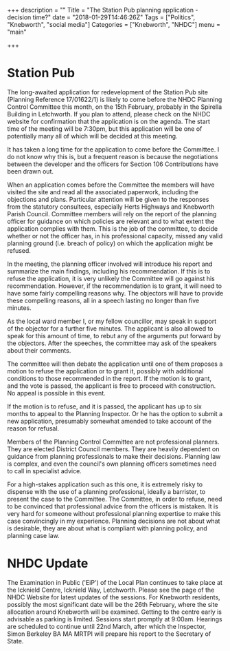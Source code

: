 +++
description = ""
Title = "The Station Pub planning application - decision time?"
date = "2018-01-29T14:46:26Z" 
Tags = ["Politics", "Knebworth", "social media"]
Categories = ["Knebworth", "NHDC"]
menu = "main"

+++


# Station Pub

The long-awaited application for redevelopment of the Station Pub site (Planning Reference 17/01622/1) is likely to come before the NHDC Planning Control Committee this month, on the 15th February, probably in the Spirella Building in Letchworth. If you plan to attend, please check on the NHDC website for confirmation that the application is on the agenda. The start time of the meeting will be 7:30pm, but this application will be one of potentially many all of which will be decided at this meeting.

It has taken a long time for the application to come before the Committee. I do not know why this is, but a frequent reason is because the negotiations between the developer and the officers for Section 106 Contributions have been drawn out.

When an application comes before the Committee the members will have visited the site and read all the associated paperwork, including the objections and plans. Particular attention will be given to the responses from the statutory consultees, especially Herts Highways and Knebworth Parish Council. Committee members will rely on the report of the planning officer for guidance on which policies are relevant and to what extent the application complies with them. This is the job of the committee, to decide whether or not the officer has, in his professional capacity, missed any valid planning ground (i.e. breach of policy) on which the application might be refused.

In the meeting, the planning officer involved will introduce his report and summarize the main findings, including his recommendation. If this is to refuse the application, it is very unlikely the Committee will go against his recommendation. However, if the recommendation is to grant, it will need to have some fairly compelling reasons why. The objectors will have to provide these compelling reasons, all in a speech lasting no longer than five minutes.

As the local ward member I, or my fellow councillor, may speak in support of the objector for a further five minutes. The applicant is also allowed to speak for this amount of time, to rebut any of the arguments put forward by the objectors. After the speeches, the committee may ask  of the speakers about their comments.

The committee will then debate the application until one of them proposes a motion to refuse the application or to grant it, possibly with additional conditions to those recommended in the report. If the motion is to grant, and the vote is passed, the applicant is free to proceed with construction. No appeal is possible in this event.

If the motion is to refuse, and it is passed, the applicant has up to six months to appeal to the Planning Inspector. Or he has the option to submit a new application, presumably somewhat amended to take account of the reason for refusal.

Members of the Planning Control Committee are not professional planners. They are elected District Council members. They are heavily dependent on guidance from planning professionals to make their decisions. Planning law is complex, and even the council's own planning officers sometimes need to call in specialist advice.

For a high-stakes application such as this one, it is extremely risky to dispense with the use of a planning professional, ideally a barrister, to present the case to the Committee. The Committee, in order to refuse, need to be convinced that professional advice from the officers is mistaken. It is very hard for someone without professional planning expertise to make this case convincingly in my experience. Planning decisions are not about what is desirable, they are about what is compliant with planning policy, and planning case law.

# NHDC Update

The Examination in Public ('EiP') of the Local Plan continues to take place at the Icknield Centre, Icknield Way, Letchworth. Please see the page of the NHDC Website for latest updates of the sessions. For Knebworth residents, possibly the most significant date will be the 26th February, where the site allocation around Knebworth will be examined. Getting to the centre early is advisable as parking is limited. Sessions start promptly at 9:00am. Hearings are scheduled to continue until 22nd March, after which the Inspector, Simon Berkeley BA MA MRTPI will prepare his report to the Secretary of State.

